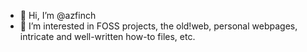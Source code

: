 - 👋 Hi, I’m @azfinch
- 👀 I’m interested in FOSS projects, the old!web, personal webpages, intricate and well-written how-to files, etc.

<!---
azfinch/azfinch is a ✨ special ✨ repository because its `README.md` (this file) appears on your GitHub profile.
You can click the Preview link to take a look at your changes.
--->
